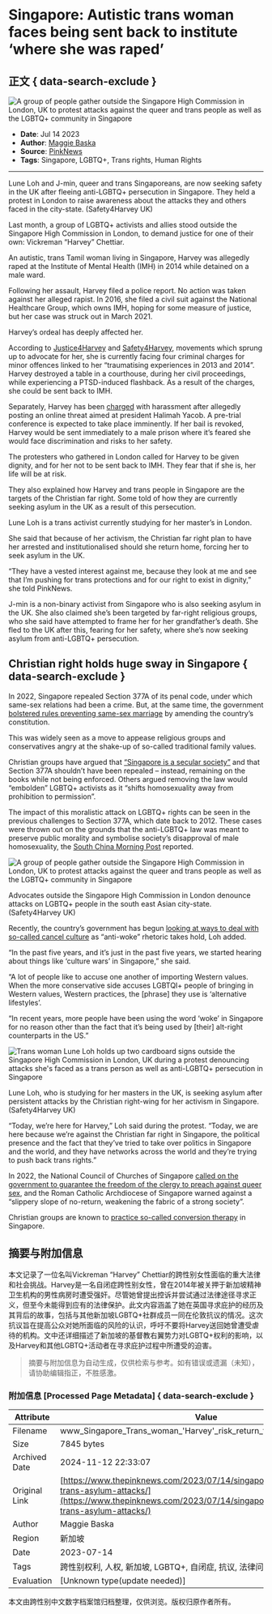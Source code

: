 # Singapore: Autistic trans woman faces being sent back to institute ‘where she was raped’

## 正文 { data-search-exclude }


![A group of people gather outside the Singapore High Commission in London, UK to protest attacks against the queer and trans people as well as the LGBTQ+ community in Singapore](https://www.thepinknews.com/wp-content/uploads/2023/07/singapore-embassy-lgbtq-protest-trans-queer-london.jpg?w=792&h=416&crop=1)

- **Date**: Jul 14 2023
- **Author**: [Maggie Baska](https://www.thepinknews.com/author/maggie-baska/)
- **Source**: [PinkNews](https://www.thepinknews.com/news/world/)
- **Tags**: Singapore, LGBTQ+, Trans rights, Human Rights

---

Lune Loh and J-min, queer and trans Singaporeans, are now seeking safety in the UK after fleeing anti-LGBTQ+ persecution in Singapore. They held a protest in London to raise awareness about the attacks they and others faced in the city-state. (Safety4Harvey UK)

Last month, a group of LGBTQ+ activists and allies stood outside the Singapore High Commission in London, to demand justice for one of their own: Vickreman “Harvey” Chettiar.

An autistic, trans Tamil woman living in Singapore, Harvey was allegedly raped at the Institute of Mental Health (IMH) in 2014 while detained on a male ward.

Following her assault, Harvey filed a police report. No action was taken against her alleged rapist. In 2016, she filed a civil suit against the National Healthcare Group, which owns IMH, hoping for some measure of justice, but her case was struck out in March 2021.

Harvey’s ordeal has deeply affected her.

According to [Justice4Harvey](https://justice4harvey.carrd.co/#background) and [Safety4Harvey](https://www.instagram.com/safety4harvey/), movements which sprung up to advocate for her, she is currently facing four criminal charges for minor offences linked to her “traumatising experiences in 2013 and 2014”. Harvey destroyed a table in a courthouse, during her civil proceedings, while experiencing a PTSD-induced flashback. As a result of the charges, she could be sent back to IMH.

Separately, Harvey has been [charged](https://www.straitstimes.com/singapore/courts-crime/man-charged-after-allegedly-making-online-post-calling-for-president-halimah-s-death) with harassment after allegedly posting an online threat aimed at president Halimah Yacob. A pre-trial conference is expected to take place imminently. If her bail is revoked, Harvey would be sent immediately to a male prison where it’s feared she would face discrimination and risks to her safety.

The protesters who gathered in London called for Harvey to be given dignity, and for her not to be sent back to IMH. They fear that if she is, her life will be at risk.

They also explained how Harvey and trans people in Singapore are the targets of the Christian far right. Some told of how they are currently seeking asylum in the UK as a result of this persecution.

Lune Loh is a trans activist currently studying for her master’s in London.

She said that because of her activism, the Christian far right plan to have her arrested and institutionalised should she return home, forcing her to seek asylum in the UK.

“They have a vested interest against me, because they look at me and see that I’m pushing for trans protections and for our right to exist in dignity,” she told PinkNews.

J-min is a non-binary activist from Singapore who is also seeking asylum in the UK. She also claimed she’s been targeted by far-right religious groups, who she said have attempted to frame her for her grandfather’s death. She fled to the UK after this, fearing for her safety, where she’s now seeking asylum from anti-LGBTQ+ persecution. 

## Christian right holds huge sway in Singapore { data-search-exclude }

In 2022, Singapore repealed Section 377A of its penal code, under which same-sex relations had been a crime. But, at the same time, the government [bolstered rules preventing same-sex marriage](https://www.thepinknews.com/2022/11/30/singapore-gay-sex-ban-section-377a-marriage) by amending the country’s constitution.

This was widely seen as a move to appease religious groups and conservatives angry at the shake-up of so-called traditional family values.

Christian groups have argued that [“Singapore is a secular society”](https://www.christianitytoday.com/news/2022/september/singapore-evangelicals-377a-repeal-marriage.html) and that Section 377A shouldn’t have been repealed – instead, remaining on the books while not being enforced. Others argued removing the law would “embolden” LGBTQ+ activists as it “shifts homosexuality away from prohibition to permission”.

The impact of this moralistic attack on LGBTQ+ rights can be seen in the previous challenges to Section 377A, which date back to 2012. These cases were thrown out on the grounds that the anti-LGBTQ+ law was meant to preserve public morality and symbolise society’s disapproval of male homosexuality, the [South China Morning Post](https://www.scmp.com/week-asia/politics/article/3189419/singapores-section-377a-how-attitudes-towards-anti-gay-law-have) reported.

![A group of people gather outside the Singapore High Commission in London, UK to protest attacks against the queer and trans people as well as the LGBTQ+ community in Singapore](https://www.thepinknews.com/wp-content/uploads/2023/07/singapore-embassy-lgbtq-protest-trans-queer-london-group.jpg?w=1024)

Advocates outside the Singapore High Commission in London denounce attacks on LGBTQ+ people in the south east Asian city-state. (Safety4Harvey UK)

Recently, the country’s government has begun [looking at ways to deal with so-called cancel culture](https://edition.cnn.com/2023/05/12/asia/cancel-culture-law-singapore-intl-hnk/index.html) as “anti-woke” rhetoric takes hold, Loh added.

“In the past five years, and it’s just in the past five years, we started hearing about things like ‘culture wars’ in Singapore,” she said.

“A lot of people like to accuse one another of importing Western values. When the more conservative side accuses LGBTQI+ people of bringing in Western values, Western practices, the [phrase] they use is ‘alternative lifestyles’.

“In recent years, more people have been using the word ‘woke’ in Singapore for no reason other than the fact that it’s being used by [their] alt-right counterparts in the US.”

![Trans woman Lune Loh holds up two cardboard signs outside the Singapore High Commission in London, UK during a protest denouncing attacks she's faced as a trans person as well as anti-LGBTQ+ persecution in Singapore](https://www.thepinknews.com/wp-content/uploads/2023/07/singapore-embassy-lgbtq-protest-trans-queer-london-group-lune.jpg?w=769)

Lune Loh, who is studying for her masters in the UK, is seeking asylum after persistent attacks by the Christian right-wing for her activism in Singapore. (Safety4Harvey UK)

“Today, we’re here for Harvey,” Loh said during the protest. “Today, we are here because we’re against the Christian far right in Singapore, the political presence and the fact that they’ve tried to take over politics in Singapore and the world, and they have networks across the world and they’re trying to push back trans rights.”

In 2022, the National Council of Churches of Singapore [called on the government to guarantee the freedom of the clergy to preach against queer sex](https://www.straitstimes.com/singapore/politics/ndr-2022-lgbtq-community-express-relief-at-repeal-of-section-377a-religious-groups-voice-concerns), and the Roman Catholic Archdiocese of Singapore warned against a “slippery slope of no-return, weakening the fabric of a strong society”.

Christian groups are known to [practice so-called conversion therapy](https://www.thepinknews.com/2019/07/28/singapore-lgbt-church-accused-of-trying-to-convert-gay-people/) in Singapore.

## 摘要与附加信息

<!-- tcd_abstract -->
本文记录了一位名叫Vickreman “Harvey” Chettiar的跨性别女性面临的重大法律和社会挑战。Harvey是一名自闭症跨性别女性，曾在2014年被关押于新加坡精神卫生机构的男性病房时遭受强奸。尽管她曾提出控诉并尝试通过法律途径寻求正义，但至今未能得到应有的法律保护。此文内容涵盖了她在英国寻求庇护的经历及其背后的故事，包括与其他新加坡LGBTQ+社群成员一同在伦敦抗议的情况。这次抗议旨在提高公众对她所面临的风险的认识，呼吁不要将Harvey送回她曾遭受虐待的机构。文中还详细描述了新加坡的基督教右翼势力对LGBTQ+权利的影响，以及Harvey和其他LGBTQ+活动者在寻求庇护过程中所遭受的迫害。
<!-- tcd_abstract_end -->

> 摘要与附加信息为自动生成，仅供检索与参考。如有错误或遗漏（未知），请协助编辑指正，不胜感激。

### 附加信息 [Processed Page Metadata] { data-search-exclude }

| Attribute       | Value                                  |
|-----------------|----------------------------------------|
| Filename        | www_Singapore_Trans_woman_'Harvey'_risk_return_to_abusive_institute.md                             |
| Size            | 7845 bytes                           |
| Archived Date   | 2024-11-12 22:33:07                             |
| Original Link   | [https://www.thepinknews.com/2023/07/14/singapore-lgbtq-queer-trans-asylum-attacks/](https://www.thepinknews.com/2023/07/14/singapore-lgbtq-queer-trans-asylum-attacks/)                       |
| Author          | Maggie Baska                               |
| Region          | 新加坡                               |
| Date            | 2023-07-14                                 |
| Tags            | 跨性别权利, 人权, 新加坡, LGBTQ+, 自闭症, 抗议, 法律问题, 社会环境                                 |
| Evaluation            | [Unknown type(update needed)]                                 |
<!-- tcd_table_end -->

本文由跨性别中文数字档案馆归档整理，仅供浏览。版权归原作者所有。
